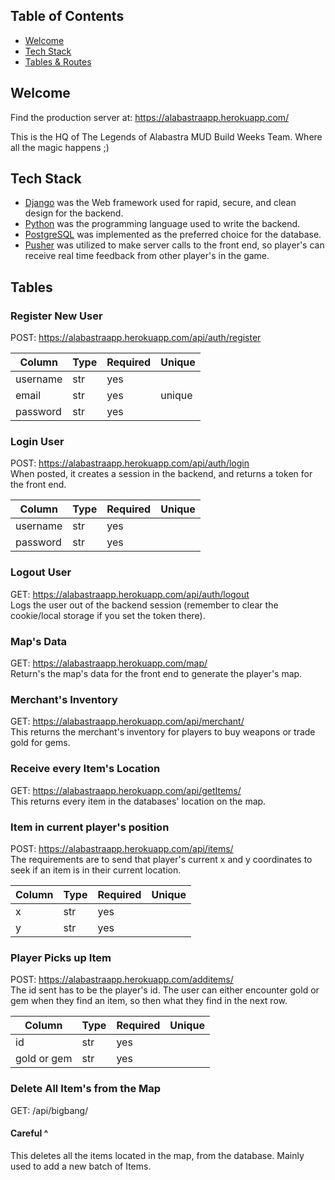 ## Table of Contents

- [Welcome](#welcome)
- [Tech Stack](#tech-stack)
- [Tables & Routes](#tables)

## Welcome

Find the production server at: https://alabastraapp.herokuapp.com/

This is the HQ of The Legends of Alabastra MUD Build Weeks Team. Where all the magic happens ;)


## Tech Stack
+ [Django](https://www.djangoproject.com/) was the Web framework used for rapid, secure, and clean design for the backend.
+ [Python](https://www.python.org/) was the programming language used to write the backend.
+ [PostgreSQL](https://www.postgresql.org/) was implemented as the preferred choice for the database.
+ [Pusher](https://pusher.com/docs/chatkit/core-concepts) was utilized to make server calls to the front end, so player's can receive real time feedback from other player's in the game.

## Tables

### Register New User
POST: https://alabastraapp.herokuapp.com/api/auth/register </br>

| Column        |     Type      |    Required   |   Unique      |
| ------------- | ------------- | ------------- | ------------- |
|  username     |  str          |   yes         |               |              
|  email        | str           |    yes        |  unique       |               
|  password     | str           |    yes        |               |               

### Login User
POST: https://alabastraapp.herokuapp.com/api/auth/login </br>
When posted, it creates a session in the backend, and returns a token for the front end.

| Column        |     Type      |    Required   |   Unique      |           
| ------------- | ------------- | ------------- | ------------- | 
|  username     |  str          |   yes         |               |               
|  password     | str           |    yes        |               |               

### Logout User
GET: https://alabastraapp.herokuapp.com/api/auth/logout </br>
Logs the user out of the backend session (remember to clear the cookie/local storage if you set the token there).

### Map's Data
GET: https://alabastraapp.herokuapp.com/map/ </br>
Return's the map's data for the front end to generate the player's map.

### Merchant's Inventory
GET: https://alabastraapp.herokuapp.com/api/merchant/ </br>
This returns the merchant's inventory for players to buy weapons or trade gold for gems.

### Receive every Item's Location
GET: https://alabastraapp.herokuapp.com/api/getItems/ </br>
This returns every item in the databases' location on the map.

### Item in current player's position
POST: https://alabastraapp.herokuapp.com/api/items/ </br>
The requirements are to send that player's current x and y coordinates to seek if an item is in their current location.

| Column        |     Type      |    Required   |   Unique      |            
| ------------- | ------------- | ------------- | ------------- | 
|  x     |  str          |   yes         |               |               
|  y     | str           |    yes        |               |               

### Player Picks up Item
POST: https://alabastraapp.herokuapp.com/additems/ </br>
The id sent has to be the player's id. The user can either encounter gold or gem when they find an item, so then what they find in the next row. 

| Column        |     Type      |    Required   |   Unique      |            
| ------------- | ------------- | ------------- | ------------- | 
|  id     |  str          |   yes         |               |               
|  gold or gem     | str           |    yes        |               |      

### Delete All Item's from the Map
GET: /api/bigbang/ </br>
#### Careful ^ </br>
This deletes all the items located in the map, from the database. Mainly used to add a new batch of Items.
